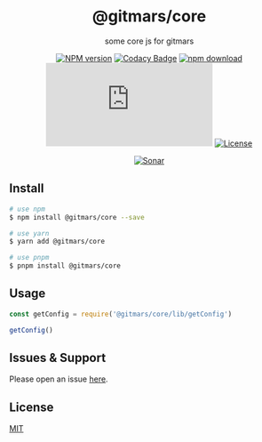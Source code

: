 <div style="text-align: center;" align="center">

# @gitmars/core

some core js for gitmars

[![NPM version][npm-image]][npm-url]
[![Codacy Badge][codacy-image]][codacy-url]
[![npm download][download-image]][download-url]
[![gzip][gzip-image]][gzip-url]
[![License][license-image]][license-url]

[![Sonar][sonar-image]][sonar-url]

</div>

## Install

```bash
# use npm
$ npm install @gitmars/core --save

# use yarn
$ yarn add @gitmars/core

# use pnpm
$ pnpm install @gitmars/core
```

## Usage

```js
const getConfig = require('@gitmars/core/lib/getConfig')

getConfig()
```

## Issues & Support

Please open an issue [here](https://github.com/saqqdy/@gitmars/core/issues).

## License

[MIT](LICENSE)

[npm-image]: https://img.shields.io/npm/v/@gitmars/core.svg?style=flat-square
[npm-url]: https://npmjs.org/package/@gitmars/core
[codacy-image]: https://app.codacy.com/project/badge/Grade/f70d4880e4ad4f40aa970eb9ee9d0696
[codacy-url]: https://www.codacy.com/gh/saqqdy/@gitmars/core/dashboard?utm_source=github.com&utm_medium=referral&utm_content=saqqdy/@gitmars/core&utm_campaign=Badge_Grade
[download-image]: https://img.shields.io/npm/dm/@gitmars/core.svg?style=flat-square
[download-url]: https://npmjs.org/package/@gitmars/core
[gzip-image]: http://img.badgesize.io/https://unpkg.com/@gitmars/core/index.js?compression=gzip&label=gzip%20size:%20JS
[gzip-url]: http://img.badgesize.io/https://unpkg.com/@gitmars/core/index.js?compression=gzip&label=gzip%20size:%20JS
[license-image]: https://img.shields.io/badge/License-MIT-blue.svg
[license-url]: LICENSE
[sonar-image]: https://sonarcloud.io/api/project_badges/quality_gate?project=saqqdy_gitmars
[sonar-url]: https://sonarcloud.io/dashboard?id=saqqdy_gitmars
